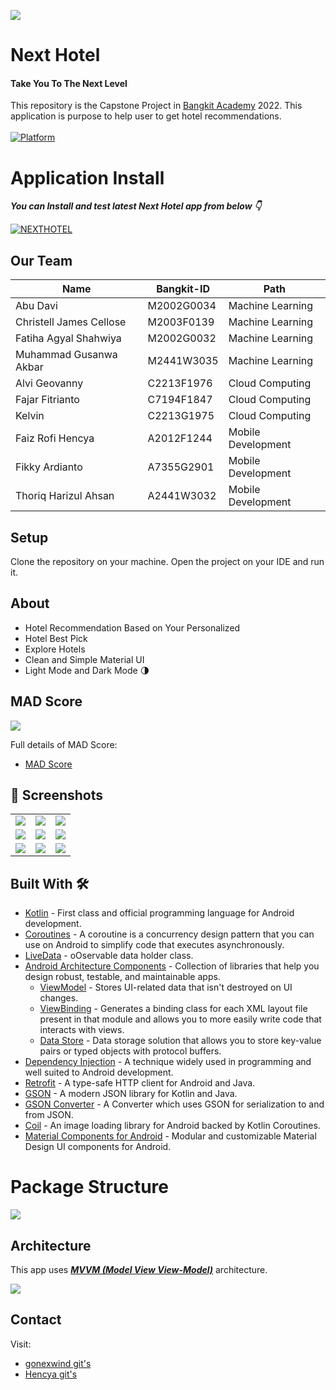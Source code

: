 ![](media/logo.png)

# **Next Hotel** 

#### Take You To The Next Level

This repository is the Capstone Project in [Bangkit Academy](https://grow.google/intl/id_id/bangkit/) 2022. This application is purpose to help user to get hotel recommendations.<br><br>
 [![Platform](https://img.shields.io/badge/platform-Android-green.svg)](http://developer.android.com/index.html)<br>
 

# Application Install

***You can Install and test latest Next Hotel app from below 👇***

[![NEXTHOTEL](https://img.shields.io/badge/NextHotel✅-APK-red.svg?style=for-the-badge&logo=android)](https://github.com/Next-Hotel/NextHotel-APP/releases/download/v1.0.0/app-debug.apk)


## Our Team
| Name                            | Bangkit-ID    | Path               |
| -------------                   | ------------- | -------------      |
| Abu Davi                        | M2002G0034    | Machine Learning   |
| Christell James Cellose         | M2003F0139    | Machine Learning   |
| Fatiha Agyal Shahwiya           | M2002G0032    | Machine Learning   |
| Muhammad Gusanwa Akbar          | M2441W3035    | Machine Learning   |
| Alvi Geovanny                   | C2213F1976    | Cloud Computing    |
| Fajar Fitrianto                 | C7194F1847    | Cloud Computing    |
| Kelvin                          | C2213G1975    | Cloud Computing    |
| Faiz Rofi Hencya                | A2012F1244    | Mobile Development |
| Fikky Ardianto                  | A7355G2901    | Mobile Development |
| Thoriq Harizul Ahsan            | A2441W3032    | Mobile Development |


## Setup
Clone the repository on your machine. Open the project on your IDE and run it.

## About
- Hotel Recommendation Based on Your Personalized
- Hotel Best Pick
- Explore Hotels
- Clean and Simple Material UI
- Light Mode and Dark Mode 🌗

## MAD Score

![](media/mad_score.png)

Full details of MAD Score:
- [MAD Score](https://madscorecard.withgoogle.com/scorecards/863589300/)


## 📸 Screenshots
||||
|:----------------------------------------:|:-----------------------------------------:|:-----------------------------------------: |
| ![](media/dark/splash.jpg) | ![](media/dark/survey.jpg) | ![](media/dark/home.jpg) |
| ![](media/dark/explore.jpg) | ![](media/dark/setting.jpg) | ![](media/dark/search.jpg) |
| ![](media/dark/detail.jpg) | ![](media/dark/facility.jpg) | ![](media/light/home.jpg) |

## Built With 🛠
- [Kotlin](https://kotlinlang.org/) - First class and official programming language for Android development.
- [Coroutines](https://kotlinlang.org/docs/reference/coroutines-overview.html) - A coroutine is a concurrency design pattern that you can use on Android to simplify code that executes asynchronously.
- [LiveData](https://developer.android.com/topic/libraries/architecture/livedata) -  oOservable data holder class.
- [Android Architecture Components](https://developer.android.com/topic/libraries/architecture) - Collection of libraries that help you design robust, testable, and maintainable apps.
    - [ViewModel](https://developer.android.com/topic/libraries/architecture/viewmodel) - Stores UI-related data that isn't destroyed on UI changes.
    - [ViewBinding](https://developer.android.com/topic/libraries/view-binding) - Generates a binding class for each XML layout file present in that module and allows you to more easily write code that interacts with views.
    - [Data Store](https://developer.android.com/topic/libraries/architecture/datastore) - Data storage solution that allows you to store key-value pairs or typed objects with protocol buffers.
- [Dependency Injection](https://developer.android.com/training/dependency-injection) - A technique widely used in programming and well suited to Android development.
- [Retrofit](https://square.github.io/retrofit/) - A type-safe HTTP client for Android and Java.
- [GSON](https://github.com/google/gson) - A modern JSON library for Kotlin and Java.
- [GSON Converter](https://github.com/square/retrofit/tree/master/retrofit-converters/gson) - A Converter which uses GSON for serialization to and from JSON.
- [Coil](https://github.com/coil-kt/coil) - An image loading library for Android backed by Kotlin Coroutines.
- [Material Components for Android](https://github.com/material-components/material-components-android) - Modular and customizable Material Design UI components for Android.

# Package Structure
![](media/structure_folder.png)
    
## Architecture
This app uses [***MVVM (Model View View-Model)***](https://developer.android.com/jetpack/docs/guide#recommended-app-arch) architecture.

![](https://developer.android.com/topic/libraries/architecture/images/final-architecture.png)

## Contact
Visit:
- [gonexwind git's](https://github.com/gonexwind)
- [Hencya git's]((https://github.com/Hencya))
